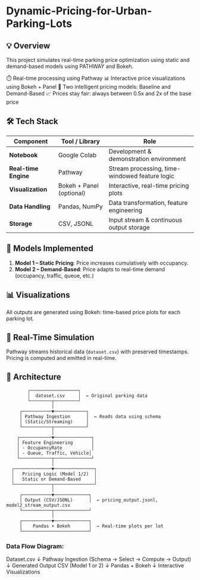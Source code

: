 # Dynamic-Pricing-for-Urban-Parking-Lots

## 💡 Overview
This project simulates real-time parking price optimization using static and demand-based models using PATHWAY and Bokeh.

⏱️ Real-time processing using Pathway
📊 Interactive price visualizations using Bokeh + Panel
🧠 Two intelligent pricing models: Baseline and Demand-Based
📈 Prices stay fair: always between 0.5x and 2x of the base price

## 🛠 Tech Stack
| **Component**        | **Tool / Library**       | **Role**                                       |
| -------------------- | ------------------------ | ---------------------------------------------- |
| **Notebook**         | Google Colab             | Development & demonstration environment        |
| **Real-time Engine** | Pathway                  | Stream processing, time-windowed feature logic |
| **Visualization**    | Bokeh + Panel (optional) | Interactive, real-time pricing plots           |
| **Data Handling**    | Pandas, NumPy            | Data transformation, feature engineering       |
| **Storage**          | CSV, JSONL               | Input stream & continuous output storage       |

## 🧠 Models Implemented
1. **Model 1 – Static Pricing**: Price increases cumulatively with occupancy.
2. **Model 2 – Demand-Based**: Price adapts to real-time demand (occupancy, traffic, queue, etc.)

## 📊 Visualizations
All outputs are generated using Bokeh: time-based price plots for each parking lot.

## 🔁 Real-Time Simulation
Pathway streams historical data (`dataset.csv`) with preserved timestamps. Pricing is computed and emitted in real-time.

## 🧱 Architecture
            ┌──────────────────┐
            │  dataset.csv     │  ← Original parking data
            └────────┬─────────┘
                     │
         ┌───────────▼────────────┐
         │ Pathway Ingestion      │  ← Reads data using schema
         │ (Static/Streaming)     │
         └───────────┬────────────┘
                     │
        ┌────────────▼──────────────┐
        │ Feature Engineering       │
        │ - OccupancyRate           │
        │ - Queue, Traffic, Vehicle│
        └────────────┬──────────────┘
                     │
      ┌──────────────▼───────────────┐
      │   Pricing Logic (Model 1/2)  │
      │   Static or Demand-Based     │
      └──────────────┬───────────────┘
                     │
         ┌───────────▼─────────────┐
         │ Output (CSV/JSONL)      │  ← pricing_output.jsonl, model2_stream_output.csv
         └───────────┬─────────────┘
                     │
         ┌───────────▼─────────────┐
         │    Pandas + Bokeh       │  ← Real-time plots per lot
         └─────────────────────────┘


### Data Flow Diagram:
Dataset.csv
↓
Pathway Ingestion (Schema → Select → Compute → Output)
↓
Generated Output CSV (Model 1 or 2)
↓
Pandas + Bokeh
↓
Interactive Visualizations


